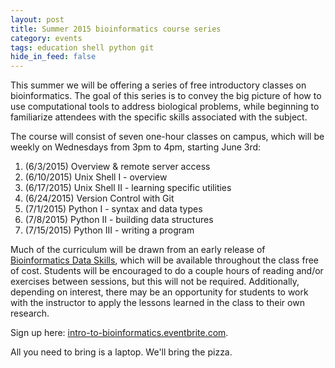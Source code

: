 ```yaml
---
layout: post
title: Summer 2015 bioinformatics course series
category: events
tags: education shell python git
hide_in_feed: false
---
```


This summer we will be offering a series of free introductory classes on bioinformatics.
The goal of this series is to convey the big picture of how to use computational tools to address biological problems, while beginning to familiarize attendees with the specific skills associated with the subject.

The course will consist of seven one-hour classes on campus, which will be weekly on Wednesdays from 3pm to 4pm, starting June 3rd:

1. (6/3/2015) Overview & remote server access
2. (6/10/2015) Unix Shell I - overview
3. (6/17/2015) Unix Shell II - learning specific utilities
4. (6/24/2015) Version Control with Git
5. (7/1/2015) Python I - syntax and data types
6. (7/8/2015) Python II - building data structures
7. (7/15/2015) Python III - writing a program

Much of the curriculum will be drawn from an early release of [Bioinformatics Data Skills](http://shop.oreilly.com/product/0636920030157.do), which will be available throughout the class free of cost.
Students will be encouraged to do a couple hours of reading and/or exercises between sessions, but this will not be required.
Additionally, depending on interest, there may be an opportunity for students to work with the instructor to apply the lessons learned in the class to their own research.

Sign up here: [intro-to-bioinformatics.eventbrite.com](http://intro-to-bioinformatics.eventbrite.com).

All you need to bring is a laptop.
We'll bring the pizza.











